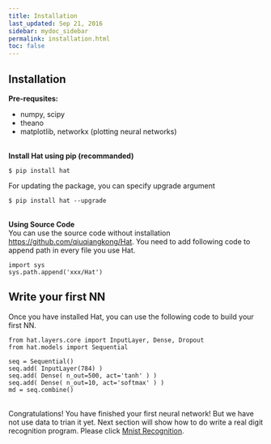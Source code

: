 ```yaml
---
title: Installation
last_updated: Sep 21, 2016
sidebar: mydoc_sidebar
permalink: installation.html
toc: false
---
```




## Installation


<b>Pre-requsites:</b>
<ul>
  <li>numpy, scipy</li>
  <li>theano</li>
  <li>matplotlib, networkx (plotting neural networks)</li>
</ul>

<br>
<b>Install Hat using pip (recommanded)</b>

```liquid
$ pip install hat
```

For updating the package, you can specify upgrade argument

```liquid
$ pip install hat --upgrade
```

<br>
<b>Using Source Code</b><br>
You can use the source code without installation <a href="https://github.com/qiuqiangkong/Hat">https://github.com/qiuqiangkong/Hat</a>. You need to add following code to append path in every file you use Hat. 

```
import sys
sys.path.append('xxx/Hat')
```

## Write your first NN
Once you have installed Hat, you can use the following code to build your first NN. 
```
from hat.layers.core import InputLayer, Dense, Dropout
from hat.models import Sequential

seq = Sequential()
seq.add( InputLayer(784) )
seq.add( Dense( n_out=500, act='tanh' ) )
seq.add( Dense( n_out=10, act='softmax' ) )
md = seq.combine()
```

<br>
Congratulations! You have finished your first neural network! But we have not use data to trian it yet. Next section will show how to do write a real digit recognition program. Please click <a href="/mnist_recognition.html">Mnist Recognition</a>.

